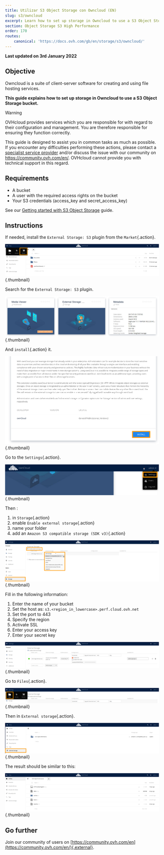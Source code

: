 ```yaml
---
title: Utilizar S3 Object Storage con Owncloud (EN)
slug: s3/owncloud
excerpt: Learn how to set up storage in Owncloud to use a S3 Object Storage bucket
section: Object Storage S3 High Performance
order: 170
routes:
    canonical: 'https://docs.ovh.com/gb/en/storage/s3/owncloud/'
---
```


**Last updated on 3rd January 2022**

## Objective

Owncloud is a suite of client-server software for creating and using file hosting services.

**This guide explains how to set up storage in Owncloud to use a S3 Object Storage bucket.**

> [!warning]
>
> OVHcloud provides services which you are responsible for with regard to their configuration and management. You are therefore responsible for ensuring they function correctly.
>
> This guide is designed to assist you in common tasks as much as possible. If you encounter any difficulties performing these actions, please contact a [specialist service provider](https://partner.ovhcloud.com/en/directory/) and/or discuss the issue with our community on https://community.ovh.com/en/. OVHcloud cannot provide you with technical support in this regard.
>

## Requirements

- A bucket
- A user with the required access rights on the bucket
- Your S3 credentials (access_key and secret_access_key)

See our [Getting started with S3 Object Storage](https://docs.ovh.com/us/es/storage/s3/getting-started-with-s3) guide.

## Instructions

If needed, install the `External Storage: S3` plugin from the `Market`{.action}.

![Owncloud open Market](images/HighPerf-Owncloud-20211209131331778.png){.thumbnail}

Search for the `External Storage: S3` plugin.

![Owncloud plugin External Storage S3](images/HighPerf-Owncloud-20211209131556714.png){.thumbnail}

And `install`{.action} it.

![Owncloud install plugin](images/HighPerf-Owncloud-20211209131648711.png){.thumbnail}

Go to the `Settings`{.action}.

![Owncloud open Settings](images/HighPerf-Owncloud-20211209131942821.png){.thumbnail}

Then :

1. in `Storage`{.action}
2. enable `Enable external storage`{.action}
3. name your folder
4. add an `Amazon S3 compatible storage (SDK v3)`{.action}

![Owncloud create AWS S3 storage](images/HighPerf-Owncloud-20211209143008822.png){.thumbnail}

Fill in the following information:

1. Enter the name of your bucket
2. Set the host as: `s3.<region_in_lowercase>.perf.cloud.ovh.net`
3. Set the port to 443
4. Specify the region
5. Activate SSL
6. Enter your access key
7. Enter your secret key

![Owncloud complete AWS S3 storage](images/HighPerf-Owncloud-20211209133630272.png){.thumbnail}

Go to `Files`{.action}.

![Owncloud open Files](images/HighPerf-Owncloud-20211209133730832.png){.thumbnail}

Then in `External storage`{.action}.

![Owncloud Files External Storage](images/HighPerf-Owncloud-2021120913382299.png){.thumbnail}

The result should be similar to this:

![Owncloud Bucket listing](images/HighPerf-Owncloud-20211209140757288.png){.thumbnail}

## Go further

Join our community of users on [https://community.ovh.com/en](https://community.ovh.com/en/){.external}.
